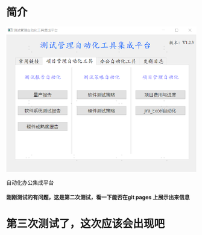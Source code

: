 # 简介

![主界面](pic/主界面.png)



自动化办公集成平台

#### 刚刚测试的有问题，这是第二次测试，看一下能否在git pages 上展示出来信息

# 第三次测试了，这次应该会出现吧